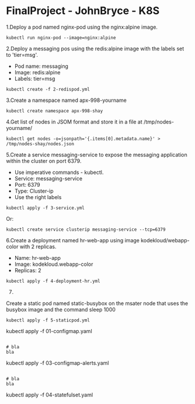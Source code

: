 # FinalProject - JohnBryce - K8S
1.Deploy a pod named nginx-pod using the nginx:alpine image.
~~~
kubectl run nginx-pod --image=nginx:alpine
~~~
2.Deploy a messaging pos using the redis:alpine image with the labels set to 'tier=msg'.
- Pod name: messaging
- Image: redis:alpine
- Labels: tier=msg
~~~
kubectl create -f 2-redispod.yml
~~~
3.Create a namespace named apx-998-yourname
~~~
kubectl create namespace apx-998-shay
~~~
4.Get list of nodes in JSOM format and store it in a file at /tmp/nodes-yourname/
~~~
kubectl get nodes -o=jsonpath='{.items[0].metadata.name}' > /tmp/nodes-shay/nodes.json
~~~
5.Create a service messaging-service to expose the messaging application within the cluster on port 6379.
- Use imperative commands - kubectl.
- Service: messaging-service
- Port: 6379
- Type: Cluster-ip
- Use the right labels
~~~
kubectl apply -f 3-service.yml
~~~
Or:
~~~
kubectl create service clusterip messaging-service --tcp=6379
~~~
6.Create a deployment named hr-web-app using image kodekloud/webapp-color with 2 replicas.
- Name: hr-web-app
- Image: kodekloud.webapp-color
- Replicas: 2
~~~
kubectl apply -f 4-deployment-hr.yml
~~~
7.
Create a static pod named static-busybox on the msater node that uses the busybox image and the command sleep 1000
~~~
kubectl apply -f 5-staticpod.yml
~~~
kubectl apply -f 01-configmap.yaml
~~~

# bla
bla
~~~
kubectl apply -f 03-configmap-alerts.yaml
~~~

# bla
bla
~~~
kubectl apply -f 04-statefulset.yaml
~~~


